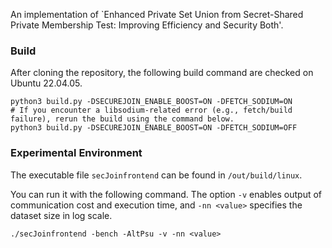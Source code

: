 An implementation of `Enhanced Private Set Union from Secret-Shared Private Membership Test: Improving Efficiency and Security Both'.

### Build

After cloning the repository, the following build command are checked on Ubuntu 22.04.05.
```
python3 build.py -DSECUREJOIN_ENABLE_BOOST=ON -DFETCH_SODIUM=ON
# If you encounter a libsodium-related error (e.g., fetch/build failure), rerun the build using the command below.
python3 build.py -DSECUREJOIN_ENABLE_BOOST=ON -DFETCH_SODIUM=OFF
```

### Experimental Environment

The executable file `secJoinfrontend` can be found in `/out/build/linux`.

You can run it with the following command. The option `-v` enables output of communication cost and execution time, and `-nn <value>` specifies the dataset size in log scale.

```
./secJoinfrontend -bench -AltPsu -v -nn <value>
```
